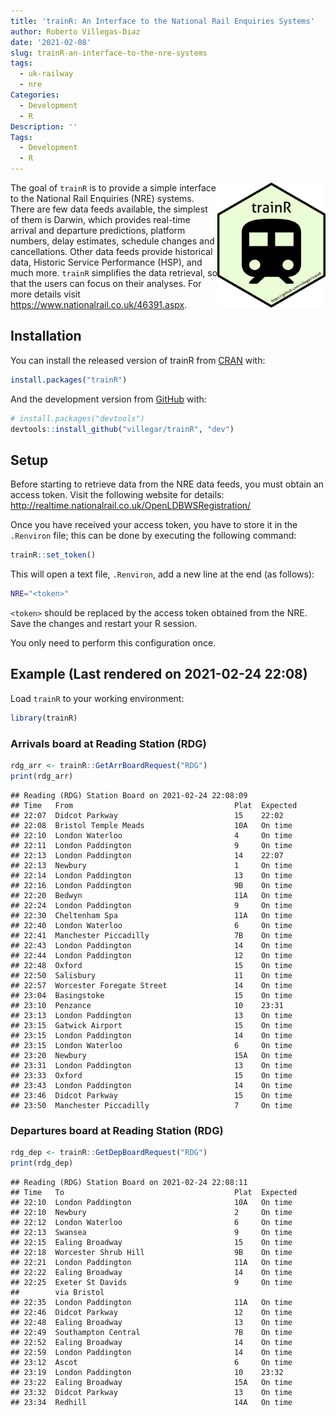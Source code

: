 ```yaml
---
title: 'trainR: An Interface to the National Rail Enquiries Systems'
author: Roberto Villegas-Diaz
date: '2021-02-08'
slug: trainR-an-interface-to-the-nre-systems
tags:
  - uk-railway
  - nre
Categories:
  - Development
  - R
Description: ''
Tags:
  - Development
  - R
---
```


<img src="https://raw.githubusercontent.com/villegar/trainR/main/inst/images/logo.png" alt="logo" align="right" height=200px/>

The goal of `trainR` is to provide a simple interface to the 
National Rail Enquiries (NRE) systems. There are few data feeds 
available, the simplest of them is Darwin, which provides real-time 
arrival and departure predictions, platform numbers, delay estimates, 
schedule changes and cancellations. Other data feeds provide historical 
data, Historic Service Performance (HSP), and much more. `trainR` 
simplifies the data retrieval, so that the users can focus on their 
analyses. For more details visit 
https://www.nationalrail.co.uk/46391.aspx.

## Installation

You can install the released version of trainR from [CRAN](https://CRAN.R-project.org) with:

``` r
install.packages("trainR")
```

And the development version from [GitHub](https://github.com/) with:

``` r
# install.packages("devtools")
devtools::install_github("villegar/trainR", "dev")
```

## Setup
Before starting to retrieve data from the NRE data feeds, you must obtain an access token. 
Visit the following website for details: http://realtime.nationalrail.co.uk/OpenLDBWSRegistration/

Once you have received your access token, you have to store it in the `.Renviron` file; this can be 
done by executing the following command:


```r
trainR::set_token()
```

This will open a text file, `.Renviron`, add a new line at the end (as follows):

```bash
NRE="<token>"
```

`<token>` should be replaced by the access token obtained from the NRE. Save the changes and restart 
your R session.

You only need to perform this configuration once.

## Example (Last rendered on 2021-02-24 22:08)

Load `trainR` to your working environment:

```r
library(trainR)
```

### Arrivals board at Reading Station (RDG)


```r
rdg_arr <- trainR::GetArrBoardRequest("RDG")
print(rdg_arr)
```

```
## Reading (RDG) Station Board on 2021-02-24 22:08:09
## Time   From                                    Plat  Expected
## 22:07  Didcot Parkway                          15    22:02
## 22:08  Bristol Temple Meads                    10A   On time
## 22:10  London Waterloo                         4     On time
## 22:11  London Paddington                       9     On time
## 22:13  London Paddington                       14    22:07
## 22:13  Newbury                                 1     On time
## 22:14  London Paddington                       13    On time
## 22:16  London Paddington                       9B    On time
## 22:20  Bedwyn                                  11A   On time
## 22:24  London Paddington                       9     On time
## 22:30  Cheltenham Spa                          11A   On time
## 22:40  London Waterloo                         6     On time
## 22:41  Manchester Piccadilly                   7B    On time
## 22:43  London Paddington                       14    On time
## 22:44  London Paddington                       12    On time
## 22:48  Oxford                                  15    On time
## 22:50  Salisbury                               11    On time
## 22:57  Worcester Foregate Street               14    On time
## 23:04  Basingstoke                             15    On time
## 23:10  Penzance                                10    23:31
## 23:13  London Paddington                       13    On time
## 23:15  Gatwick Airport                         15    On time
## 23:15  London Paddington                       14    On time
## 23:15  London Waterloo                         6     On time
## 23:20  Newbury                                 15A   On time
## 23:31  London Paddington                       13    On time
## 23:33  Oxford                                  15    On time
## 23:43  London Paddington                       14    On time
## 23:46  Didcot Parkway                          15    On time
## 23:50  Manchester Piccadilly                   7     On time
```

### Departures board at Reading Station (RDG)


```r
rdg_dep <- trainR::GetDepBoardRequest("RDG")
print(rdg_dep)
```

```
## Reading (RDG) Station Board on 2021-02-24 22:08:11
## Time   To                                      Plat  Expected
## 22:10  London Paddington                       10A   On time
## 22:10  Newbury                                 2     On time
## 22:12  London Waterloo                         6     On time
## 22:13  Swansea                                 9     On time
## 22:15  Ealing Broadway                         15    On time
## 22:18  Worcester Shrub Hill                    9B    On time
## 22:21  London Paddington                       11A   On time
## 22:22  Ealing Broadway                         14    On time
## 22:25  Exeter St Davids                        9     On time
##        via Bristol                             
## 22:35  London Paddington                       11A   On time
## 22:46  Didcot Parkway                          12    On time
## 22:48  Ealing Broadway                         13    On time
## 22:49  Southampton Central                     7B    On time
## 22:52  Ealing Broadway                         14    On time
## 22:59  London Paddington                       14    On time
## 23:12  Ascot                                   6     On time
## 23:19  London Paddington                       10    23:32
## 23:22  Ealing Broadway                         15A   On time
## 23:32  Didcot Parkway                          13    On time
## 23:34  Redhill                                 14A   On time
```
